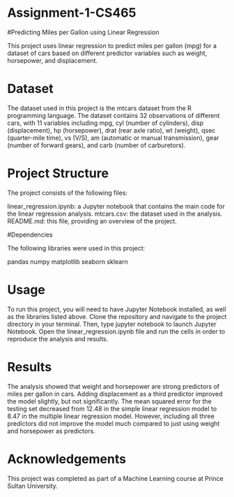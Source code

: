 # Assignment-1-CS465

#Predicting Miles per Gallon using Linear Regression

This project uses linear regression to predict miles per gallon (mpg) for a dataset of cars based on different predictor variables such as weight, horsepower, and displacement.

# Dataset

The dataset used in this project is the mtcars dataset from the R programming language. The dataset contains 32 observations of different cars, with 11 variables including mpg, cyl (number of cylinders), disp (displacement), hp (horsepower), drat (rear axle ratio), wt (weight), qsec (quarter-mile time), vs (V/S), am (automatic or manual transmission), gear (number of forward gears), and carb (number of carburetors).

# Project Structure

The project consists of the following files:

linear_regression.ipynb: a Jupyter notebook that contains the main code for the linear regression analysis.
mtcars.csv: the dataset used in the analysis.
README.md: this file, providing an overview of the project.

#Dependencies

The following libraries were used in this project:

pandas
numpy
matplotlib
seaborn
sklearn

# Usage

To run this project, you will need to have Jupyter Notebook installed, as well as the libraries listed above. Clone the repository and navigate to the project directory in your terminal. Then, type jupyter notebook to launch Jupyter Notebook. Open the linear_regression.ipynb file and run the cells in order to reproduce the analysis and results.

# Results
The analysis showed that weight and horsepower are strong predictors of miles per gallon in cars. Adding displacement as a third predictor improved the model slightly, but not significantly. The mean squared error for the testing set decreased from 12.48 in the simple linear regression model to 8.47 in the multiple linear regression model. However, including all three predictors did not improve the model much compared to just using weight and horsepower as predictors.

# Acknowledgements
This project was completed as part of a Machine Learning course at Prince Sultan University.
